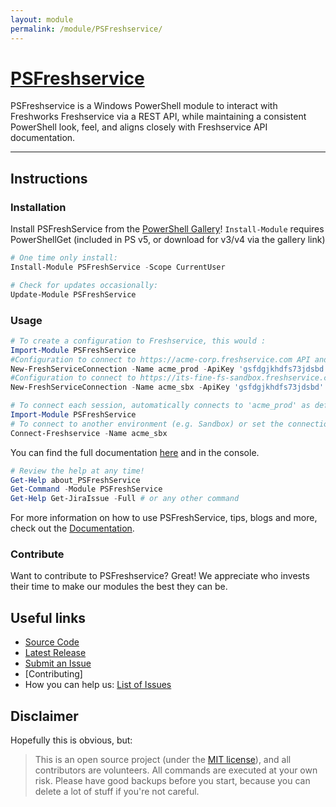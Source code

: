 ```yaml
---
layout: module
permalink: /module/PSFreshservice/
---
```

# [PSFreshservice](https://www.flycastpartners.com/PSFreshservice)

<!-- [![GitHub release](https://img.shields.io/github/release/flycastpartnersinc/PSFreshservice.svg?style=for-the-badge)](https://github.com/flycastpartnersinc/PSFreshservice/releases/latest)
[![Build Status](https://img.shields.io/vso/build/flycastpartnersinc/PSFreshservice/11/master.svg?style=for-the-badge)](https://dev.azure.com/flycastpartnersinc/PSFreshservice/_build/latest?definitionId=11)
[![PowerShell Gallery](https://img.shields.io/powershellgallery/dt/PSFreshService.svg?style=for-the-badge)](https://www.powershellgallery.com/packages/PSFreshService)
![License](https://img.shields.io/badge/license-MIT-blue.svg?style=for-the-badge) -->

PSFreshservice is a Windows PowerShell module to interact with Freshworks Freshservice via a REST API, while maintaining a consistent PowerShell look, feel, and aligns closely with Freshservice API documentation.

<!-- Join the conversation on [![SlackLogo][] AtlassianPS.Slack.com](https://atlassianps.org/slack) -->

<!-- [SlackLogo]: https://atlassianps.org/assets/img/Slack_Mark_Web_28x28.png -->
<!--more-->

---

## Instructions

### Installation

Install PSFreshService from the [PowerShell Gallery]! `Install-Module` requires PowerShellGet (included in PS v5, or download for v3/v4 via the gallery link)

```powershell
# One time only install:
Install-Module PSFreshService -Scope CurrentUser

# Check for updates occasionally:
Update-Module PSFreshService
```

### Usage

```powershell
# To create a configuration to Freshservice, this would :
Import-Module PSFreshService
#Configuration to connect to https://acme-corp.freshservice.com API and use as the default connection (automatically connect when importing the module):
New-FreshServiceConnection -Name acme_prod -ApiKey 'gsfdgjkhdfs73jdsbd' -Tenant 'acme-corp' -Environment Production -Default $true
#Configuration to connect to https://its-fine-fs-sandbox.freshservice.com API and use as the default connection (automatically connect when importing the module):
New-FreshServiceConnection -Name acme_sbx -ApiKey 'gsfdgjkhdfs73jdsbd' -Tenant 'acme-corp' -Environment Sandbox -Default $false
```


```powershell
# To connect each session, automatically connects to 'acme_prod' as default:
Import-Module PSFreshService
# To connect to another environment (e.g. Sandbox) or set the connection parameters:
Connect-Freshservice -Name acme_sbx 
```

You can find the full documentation [here](https://flycastpartners.com/PSFreshService) and in the console.

```powershell
# Review the help at any time!
Get-Help about_PSFreshService
Get-Command -Module PSFreshService
Get-Help Get-JiraIssue -Full # or any other command
```

For more information on how to use PSFreshService, tips, blogs and more, check out the [Documentation](https://flycastpartners.com/PSFreshService).

### Contribute

Want to contribute to PSFreshservice? Great!
We appreciate who invests their time to make our modules the best they can be.

<!-- Check out our guidelines on [Contributing] to our modules and documentation. -->

<!-- ## Tested on

|Configuration|Status|
|-------------|------|
|Windows Powershell v3||
|Windows Powershell v4||
|Windows Powershell v5.1|[![Build Status](https://img.shields.io/vso/build/flycastpartnersinc/PSFreshservice/11/master.svg?style=for-the-badge)](https://dev.azure.com/flycastpartnersinc/PSFreshservice/_build/latest?definitionId=11)|
|Powershell Core (latest) on Windows|[![Build Status](https://img.shields.io/vso/build/flycastpartnersinc/PSFreshservice/11/master.svg?style=for-the-badge)](https://dev.azure.com/flycastpartnersinc/PSFreshservice/_build/latest?definitionId=11)|
|Powershell Core (latest) on Ubuntu|[![Build Status](https://img.shields.io/vso/build/flycastpartnersinc/PSFreshservice/11/master.svg?style=for-the-badge)](https://dev.azure.com/flycastpartnersinc/PSFreshservice/_build/latest?definitionId=11)|
|Powershell Core (latest) on MacOS|[![Build Status](https://img.shields.io/vso/build/flycastpartnersinc/PSFreshservice/11/master.svg?style=for-the-badge)](https://dev.azure.com/flycastpartnersinc/PSFreshservice/_build/latest?definitionId=11)| -->

<!-- ## Acknowledgements

* Thanks to [replicaJunction] for getting this module on it's feet
* Thanks to everyone ([Our Contributors](https://atlassianps.org/#people)) that helped with this module -->

## Useful links

* [Source Code]
* [Latest Release]
* [Submit an Issue]
* [Contributing]
* How you can help us: [List of Issues](https://github.com/flycastpartnersinc/PSFreshservice/issues?q=is%3Aissue+is%3Aopen+label%3Aup-for-grabs)

## Disclaimer

Hopefully this is obvious, but:

> This is an open source project (under the [MIT license]), and all contributors are volunteers. All commands are executed at your own risk. Please have good backups before you start, because you can delete a lot of stuff if you're not careful.

<!-- reference-style links -->
  <!-- [JIRA]: https://www.atlassian.com/software/jira -->
  [PowerShell Gallery]: https://www.powershellgallery.com/
  [Source Code]: https://github.com/flycastpartnersinc/PSFreshservice
  [Latest Release]: https://github.com/flycastpartnersinc/PSFreshservice/releases/latest
  [Submit an Issue]: https://github.com/flycastpartnersinc/PSFreshservice/issues/new
  <!-- [replicaJunction]: https://github.com/replicaJunction -->
  [MIT license]: https://github.com/flycastpartnersinc/PSFreshservice/blob/master/LICENSE
  <!-- [Contributing]: http://atlassianps.org/docs/Contributing -->
